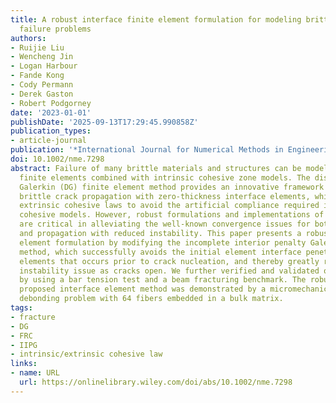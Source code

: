 ```yaml
---
title: A robust interface finite element formulation for modeling brittle material
  failure problems
authors:
- Ruijie Liu
- Wencheng Jin
- Logan Harbour
- Fande Kong
- Cody Permann
- Derek Gaston
- Robert Podgorney
date: '2023-01-01'
publishDate: '2025-09-13T17:29:45.990858Z'
publication_types:
- article-journal
publication: '*International Journal for Numerical Methods in Engineering*'
doi: 10.1002/nme.7298
abstract: Failure of many brittle materials and structures can be modeled using interface-oriented
  finite elements combined with intrinsic cohesive zone models. The discontinuous
  Galerkin (DG) finite element method provides an innovative framework for modeling
  brittle crack propagation with zero-thickness interface elements, which can accommodate
  extrinsic cohesive laws to avoid the artificial compliance required in intrinsic
  cohesive models. However, robust formulations and implementations of DG methods
  are critical in alleviating the well-known convergence issues for both crack nucleation
  and propagation with reduced instability. This paper presents a robust interface
  element formulation by modifying the incomplete interior penalty Galerkin (IIPG)
  method, which successfully avoids the initial element interface penetration across
  elements that occurs prior to crack nucleation, and thereby greatly reduces the
  instability issue as cracks open. We further verified and validated our implementation
  by using a bar tension test and a beam fracturing benchmark. The robustness of our
  proposed interface element method was demonstrated by a micromechanics fiber/matrix
  debonding problem with 64 fibers embedded in a bulk matrix.
tags:
- fracture
- DG
- FRC
- IIPG
- intrinsic/extrinsic cohesive law
links:
- name: URL
  url: https://onlinelibrary.wiley.com/doi/abs/10.1002/nme.7298
---
```


